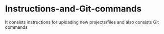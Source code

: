 # Instructions-and-Git-commands
It consists instructions for uploading new projects/files and also consists Git commands
